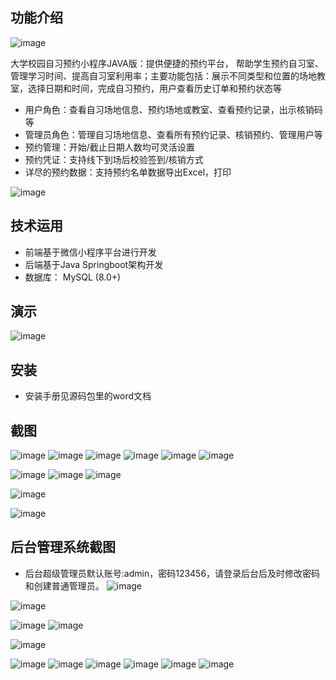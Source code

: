 ## 功能介绍 
 ![image](https://github.com/user-attachments/assets/88216cef-2875-4ef1-bad5-232b2ba3e9a1)

大学校园自习预约小程序JAVA版：提供便捷的预约平台， 帮助学生预约自习室、管理学习时间、提高自习室利用率；主要功能包括：展示不同类型和位置的场地教室，选择日期和时间，完成自习预约，用户查看历史订单和预约状态等

- 用户角色：查看自习场地信息、预约场地或教室、查看预约记录，出示核销码等
- 管理员角色：管理自习场地信息、查看所有预约记录、核销预约、管理用户等
- 预约管理：开始/截止日期人数均可灵活设置
- 预约凭证：支持线下到场后校验签到/核销方式
- 详尽的预约数据：支持预约名单数据导出Excel，打印

![image](https://github.com/user-attachments/assets/c473b024-3d09-4198-a94a-576b7e9860f9)


## 技术运用
- 前端基于微信小程序平台进行开发
- 后端基于Java Springboot架构开发
- 数据库： MySQL (8.0+) 


## 演示 
 
![image](https://github.com/user-attachments/assets/c8b6e71c-aeed-4c93-93c6-f9f3c16d6f8f)


## 安装

- 安装手册见源码包里的word文档 


## 截图
![image](https://github.com/user-attachments/assets/b67d87c1-72e7-4f13-8734-2109da659910)
![image](https://github.com/user-attachments/assets/87e4f1df-4bcb-4235-b49e-ad51721ecb86)
![image](https://github.com/user-attachments/assets/6e3746ae-f574-455b-b576-be03dd3a9b7a)
![image](https://github.com/user-attachments/assets/19803915-dde9-4b85-b94e-8ec87b5f3ba6)
![image](https://github.com/user-attachments/assets/8db28b3a-427c-4b1f-8117-3e12905914c4)
![image](https://github.com/user-attachments/assets/983652fd-972f-4344-8aca-bbf7d33251cd)

![image](https://github.com/user-attachments/assets/d83e738d-d5be-4ca6-82b6-d4b05f4279a6)
![image](https://github.com/user-attachments/assets/844fd752-1bb8-40f2-a897-b9f42b0d2a4b)
![image](https://github.com/user-attachments/assets/0cc1dffe-c70f-45e0-aedc-c7fee4674cd0)

![image](https://github.com/user-attachments/assets/d64a1512-6ea4-463c-be1e-82a44743ced2)

![image](https://github.com/user-attachments/assets/9031d252-bb14-4725-a3bc-24994cb792f9)


 

## 后台管理系统截图 
- 后台超级管理员默认账号:admin，密码123456，请登录后台后及时修改密码和创建普通管理员。
![image](https://github.com/user-attachments/assets/40a0c956-c509-4b68-b88f-74febf528ac2)

![image](https://github.com/user-attachments/assets/c422533f-0d2e-43a0-908c-03b1ea2956ea)

![image](https://github.com/user-attachments/assets/043c1eea-c572-417e-9dd2-dc53d3c52af8)
![image](https://github.com/user-attachments/assets/6811c4d1-23e9-4fdf-9695-565e820c7950)

![image](https://github.com/user-attachments/assets/54657205-a33f-4602-b28e-4b085b76637f)

![image](https://github.com/user-attachments/assets/1ce92cc1-6693-4896-b183-c9076b3be87a)
![image](https://github.com/user-attachments/assets/0dce0ae5-5d50-4178-b317-94cb067ad87c)
![image](https://github.com/user-attachments/assets/85065bbf-bf60-417a-9097-c09afd3ec152)
![image](https://github.com/user-attachments/assets/bddcaeb7-bcc3-463c-b091-4ee81c838fbd)
![image](https://github.com/user-attachments/assets/f41dd6d8-a530-42b8-9d6a-4c77bf0bfae9)
![image](https://github.com/user-attachments/assets/ad2a108f-8d9d-430a-85a4-05864119f728)
